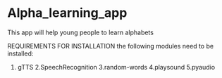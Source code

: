 # Alpha_learning_app
This app will help young people to learn alphabets

REQUIREMENTS FOR INSTALLATION
the following modules need to be installed:
1. gTTS
2.SpeechRecognition
3.random-words
4.playsound
5.pyaudio